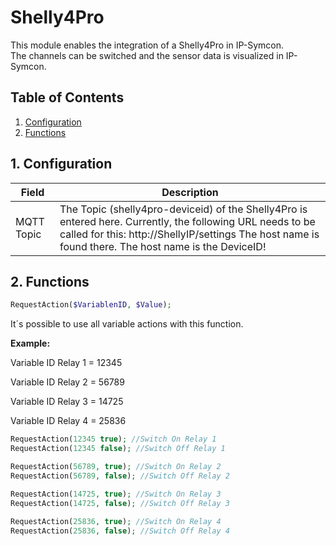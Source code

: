 # Shelly4Pro
   This module enables the integration of a Shelly4Pro in IP-Symcon.\
   The channels can be switched and the sensor data is visualized in IP-Symcon.   
    
   ## Table of Contents
   1. [Configuration](#1-configuration)
   2. [Functions](#2-functions)
   
   ## 1. Configuration
   
   Field        | Description
   ------------ | -------------
   MQTT Topic   | The Topic (shelly4pro-deviceid) of the Shelly4Pro is entered here. Currently, the following URL needs to be called for this: http://ShellyIP/settings The host name is found there. The host name is the DeviceID!
   
   ## 2. Functions

   ```php
   RequestAction($VariablenID, $Value);
   ```
   It´s possible to use all variable actions with this function.
   
   **Example:**

   Variable ID Relay 1 = 12345
   
   Variable ID Relay 2 = 56789
   
   Variable ID Relay 3 = 14725

   Variable ID Relay 4 = 25836
   ```php
   RequestAction(12345 true); //Switch On Relay 1
   RequestAction(12345 false); //Switch Off Relay 1
   
   RequestAction(56789, true); //Switch On Relay 2
   RequestAction(56789, false); //Switch Off Relay 2
   
   RequestAction(14725, true); //Switch On Relay 3
   RequestAction(14725, false); //Switch Off Relay 3
      
   RequestAction(25836, true); //Switch On Relay 4
   RequestAction(25836, false); //Switch Off Relay 4
   ```